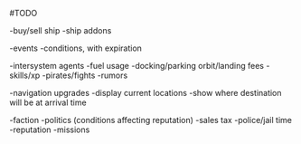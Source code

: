 #TODO

-buy/sell ship
  -ship addons

-events
  -conditions, with expiration

-intersystem agents
-fuel usage
-docking/parking orbit/landing fees
-skills/xp
-pirates/fights
-rumors

-navigation upgrades
  -display current locations
  -show where destination will be at arrival time

-faction
  -politics (conditions affecting reputation)
  -sales tax
  -police/jail time
  -reputation
  -missions
